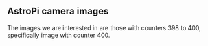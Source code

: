 ## AstroPi camera images

The images we are interested in are those with counters 398 to 400, specifically image with counter 400.
